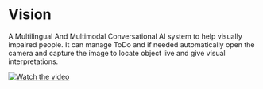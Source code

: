 # Vision
A Multilingual And Multimodal Conversational AI system to help visually impaired people. It can manage ToDo  and if needed automatically open the camera and capture the image to locate object live and give visual interpretations.

[![Watch the video](https://img.youtube.com/vi/Ls6mzaTeM64/maxresdefault.jpg)](https://www.youtube.com/watch?v=Ls6mzaTeM64)
